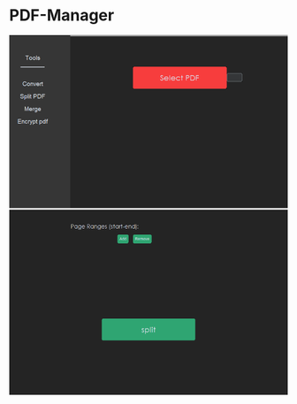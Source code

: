 # PDF-Manager
![image](https://github.com/Ajit999G/PDF-Manager/blob/2488bc47d87ededbfc73bfe7f4ce042a214d1240/Images/pdf1.png)
![image alt](https://github.com/Ajit999G/PDF-Manager/blob/7e657e4d818d2a2771ddb1457a5e570c2cbf27ef/Images/pdf2.png)
